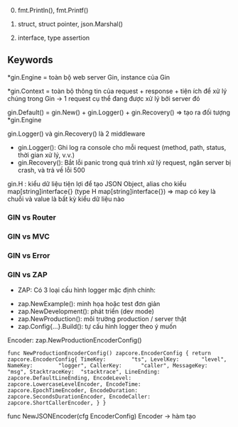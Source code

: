 0. fmt.Println(), fmt.Printf()

1. struct, struct pointer, json.Marshal()

2. interface, type assertion


## Keywords
*gin.Engine = toàn bộ web server Gin, instance của Gin

*gin.Context = toàn bộ thông tin của request + response + tiện ích để xử lý chúng trong Gin -> 1 request cụ thể đang được xử lý bởi server đó

gin.Default() = gin.New() + gin.Logger() + gin.Recovery() => tạo ra đối tượng *gin.Engine

gin.Logger() và gin.Recovery() là 2 middleware
+ gin.Logger(): Ghi log ra console cho mỗi request (method, path, status, thời gian xử lý, v.v.)
+ gin.Recovery(): Bắt lỗi panic trong quá trình xử lý request, ngăn server bị crash, và trả về lỗi 500

gin.H : kiểu dữ liệu tiện lợi để tạo JSON Object, alias cho kiểu map[string]interface{} (type H map[string]interface{}) => map có key là chuỗi và value là bất kỳ kiểu dữ liệu nào

### GIN vs Router
### GIN vs MVC
### GIN vs Error
### GIN vs ZAP

* ZAP:
Có 3 loại cấu hình logger mặc định chính:
+ zap.NewExample(): minh họa hoặc test đơn giản
+ zap.NewDevelopment(): phát triển (dev mode)
+ zap.NewProduction(): môi trường production / server thật
+ zap.Config{...}.Build(): tự cấu hình logger theo ý muốn

Encoder:
zap.NewProductionEncoderConfig()

``
func NewProductionEncoderConfig() zapcore.EncoderConfig {
    return zapcore.EncoderConfig{
        TimeKey:        "ts",
        LevelKey:       "level",
        NameKey:        "logger",
        CallerKey:      "caller",
        MessageKey:     "msg",
        StacktraceKey:  "stacktrace",
        LineEnding:     zapcore.DefaultLineEnding,
        EncodeLevel:    zapcore.LowercaseLevelEncoder,
        EncodeTime:     zapcore.EpochTimeEncoder,
        EncodeDuration: zapcore.SecondsDurationEncoder,
        EncodeCaller:   zapcore.ShortCallerEncoder,
    }
}
``

func NewJSONEncoder(cfg EncoderConfig) Encoder -> hàm tạo